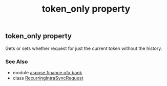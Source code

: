 ﻿---
title: token_only property
second_title: Aspose.Finance for Python via .NET API References
description: 
type: docs
weight: 90
url: /python-net/aspose.finance.ofx.bank/recurringintrasyncrequest/token_only/
is_root: false
---

## token_only property


Gets or sets whether request for just the current token without the history.

### See Also
* module [aspose.finance.ofx.bank](../../)
* class [RecurringIntraSyncRequest](/finance/python-net/aspose.finance.ofx.bank/recurringintrasyncrequest)
